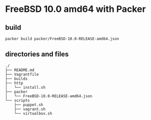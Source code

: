 # FreeBSD 10.0 amd64 with Packer

## build

```sh
packer build packer/FreeBSD-10.0-RELEASE-amd64.json
```

## directories and files

```
./
├── README.md
├── Vagrantfile
├── builds
├── http
│   └── install.sh
├── packer
│   └── FreeBSD-10.0-RELEASE-amd64.json
└── scripts
    ├── puppet.sh
    ├── vagrant.sh
    └── virtualbox.sh
```
